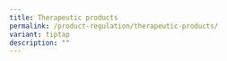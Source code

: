```yaml
---
title: Therapeutic products
permalink: /product-regulation/therapeutic-products/
variant: tiptap
description: ""
---
```

